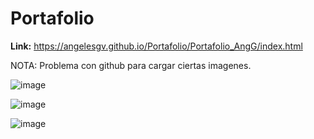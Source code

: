 # Portafolio

**Link:** https://angelesgv.github.io/Portafolio/Portafolio_AngG/index.html

NOTA: Problema con github para cargar ciertas imagenes.

![image](https://user-images.githubusercontent.com/103854583/191671581-d7de7307-ce53-4da1-b77e-dc50683fb872.png)

![image](https://user-images.githubusercontent.com/103854583/191671380-b027efa4-80a8-4d1e-b0fb-a410ef04bf8a.png)

![image](https://user-images.githubusercontent.com/103854583/191671516-e2ae5340-f21d-4a7c-b0e1-0b4313964466.png)

